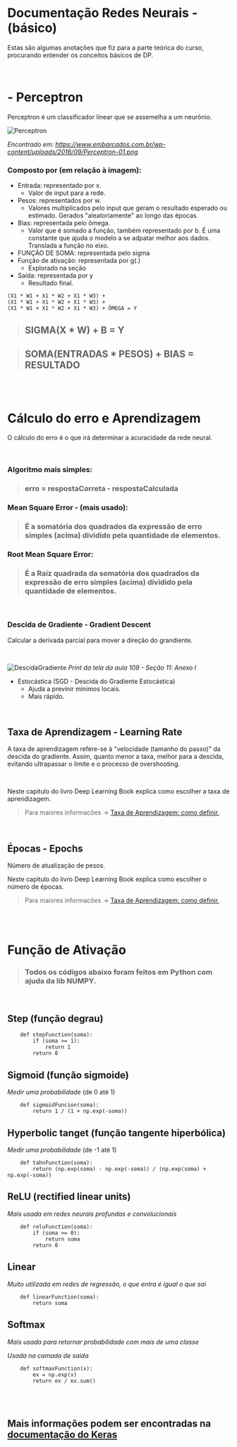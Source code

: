 # Documentação Redes Neurais - (básico)

Estas são algumas anotações que fiz para a parte teórica do curso, procurando entender os conceitos básicos de DP.

<br>

# - Perceptron
Perceptron é um classificador linear que se assemelha a um neurônio.

![Perceptron](/Images/Perceptron.png)

*Encontrado em: https://www.embarcados.com.br/wp-content/uploads/2016/09/Perceptron-01.png*

### Composto por (em relação à imagem):
- Entrada: representado por x.
  - Valor de input para a rede.
- Pesos: representados por w.
  - Valores multiplicados pelo input que geram o resultado esperado ou estimado. Gerados "aleatoriamente" ao longo das épocas.
- Bias: representada pelo ômega.
  - Valor que é somado a função, também representado por b. É uma constante que ajuda o modelo a se adpatar melhor aos dados. Translada a função no eixo.
- FUNÇÃO DE SOMA: representada pelo sigma
- Função de ativação: representada por g(.)
  - Explorado na seção
- Saída: representada por y
  - Resultado final.
  
```
(X1 * W1 + X1 * W2 + X1 * W3) +
(X1 * W1 + X1 * W2 + X1 * W3) +
(X1 * W1 + X1 * W2 + X1 * W3) + ÔMEGA = Y
```

>## SIGMA(X * W) + B = Y

>## SOMA(ENTRADAS * PESOS) + BIAS = RESULTADO

<br>
<br>

# Cálculo do erro e Aprendizagem
O cálculo do erro é o que irá determinar a acuracidade da rede neural.

<br>

### Algoritmo mais simples:
>### erro = respostaCorreta - respostaCalculada

### Mean Square Error - (mais usado):
>### É a somatória dos quadrados da expressão de erro simples (acima) dividido pela quantidade de elementos.

### Root Mean Square Error:
>### É a Raiz quadrada da somatória dos quadrados da expressão de erro simples (acima) dividido pela quantidade de elementos.

<br>

### Descida de Gradiente - Gradient Descent
Calcular a derivada parcial para mover a direção do grandiente.

<br>

![DescidaGradiente](/Images/descidaGradiente.jpg)
*Print da tela da aula 109 - Seção 11: Anexo I*

- Estocástica (SGD - Descida do Gradiente Estocástica)
  - Ajuda a previnir mínimos locais.
  - Mais rápido.

<br>

## Taxa de Aprendizagem - Learning Rate

A taxa de aprendizagem refere-se à "velocidade (tamanho do passo)" da descida do gradiente. Assim, quanto menor a taxa, melhor para a descida, evitando ultrapassar o limite e o processo de overshooting.

<br>

Neste capítulo do livro Deep Learning Book explica como escolher a taxa de aprendizagem.
>Para maiores informacões -> [Taxa de Aprendizagem: como definir.](https://www.deeplearningbook.com.br/a-taxa-de-aprendizado-de-uma-rede-neural/)

<br>

## Épocas - Epochs

Número de atualização de pesos.

Neste capítulo do livro Deep Learning Book explica como escolher o número de épocas.
>Para maiores informacões -> [Taxa de Aprendizagem: como definir.](https://www.deeplearningbook.com.br/usando-early-stopping-para-definir-o-numero-de-epocas-de-treinamento/)


<br>
<br>


# Função de Ativação

>### Todos os códigos abaixo foram feitos em Python com ajuda da lib NUMPY.

<br>

## Step (função degrau)
```
    def stepFunction(soma):
        if (soma >= 1):
            return 1
        return 0
```

## Sigmoid (função sigmoide)
*Medir uma probabilidade* (de 0 até 1)
```
    def sigmoidFuncion(soma):
        return 1 / (1 + np.exp(-soma))
```

## Hyperbolic tanget (função tangente hiperbólica)
*Medir uma probabilidade* (de -1 até 1)
```
    def tahnFunction(soma):
        return (np.exp(soma) - np.exp(-soma)) / (np.exp(soma) + np.exp(-soma))
```

## ReLU (rectified linear units)
*Mais usada em redes neurais profundas e convolucionais*
```
    def reluFunction(soma):
        if (soma >= 0):
            return soma
        return 0
```

## Linear
*Muito utilizada em redes de regressão, o que entra é igual o que sai*
```
    def linearFunction(soma):
        return soma
```

## Softmax
*Mais usada para retornar probabilidade com mais de uma classe*

*Usada na camada de saída*
```
    def softmaxFunction(x):
        ex = np.exp(x)
        return ex / ex.sum()
```

<br>
<br>


## Mais informações podem ser encontradas na [documentação do Keras](https://keras.io/api/layers/activations/)